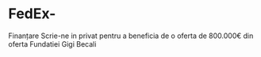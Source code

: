 # FedEx-
Finanțare
Scrie-ne in privat pentru a beneficia de o oferta de 800.000€ din oferta Fundatiei Gigi Becali
